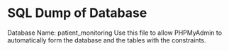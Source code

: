 # SQL Dump of Database

Database Name: patient_monitoring
Use this file to allow PHPMyAdmin to automatically form the database and the tables with the constraints.
